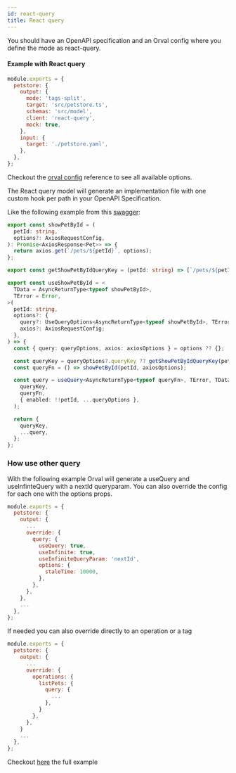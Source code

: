 ```yaml
---
id: react-query
title: React query
---
```


You should have an OpenAPI specification and an Orval config where you define the mode as react-query.

#### Example with React query

```js
module.exports = {
  petstore: {
    output: {
      mode: 'tags-split',
      target: 'src/petstore.ts',
      schemas: 'src/model',
      client: 'react-query',
      mock: true,
    },
    input: {
      target: './petstore.yaml',
    },
  },
};
```

Checkout the [orval config](../reference/configuration/full-example) reference to see all available options.

The React query model will generate an implementation file with one custom hook per path in your OpenAPI Specification.

Like the following example from this <a href="https://github.com/anymaniax/orval/blob/master/samples/react-query/basic/petstore.yaml" target="_blank">swagger</a>:

```ts
export const showPetById = (
  petId: string,
  options?: AxiosRequestConfig,
): Promise<AxiosResponse<Pet>> => {
  return axios.get(`/pets/${petId}`, options);
};

export const getShowPetByIdQueryKey = (petId: string) => [`/pets/${petId}`];

export const useShowPetById = <
  TData = AsyncReturnType<typeof showPetById>,
  TError = Error,
>(
  petId: string,
  options?: {
    query?: UseQueryOptions<AsyncReturnType<typeof showPetById>, TError, TData>;
    axios?: AxiosRequestConfig;
  },
) => {
  const { query: queryOptions, axios: axiosOptions } = options ?? {};

  const queryKey = queryOptions?.queryKey ?? getShowPetByIdQueryKey(petId);
  const queryFn = () => showPetById(petId, axiosOptions);

  const query = useQuery<AsyncReturnType<typeof queryFn>, TError, TData>(
    queryKey,
    queryFn,
    { enabled: !!petId, ...queryOptions },
  );

  return {
    queryKey,
    ...query,
  };
};
```

### How use other query

With the following example Orval will generate a useQuery and useInfinteQuery with a nextId queryparam. You can also override the config for each one with the options props.

```js
module.exports = {
  petstore: {
    output: {
      ...
      override: {
        query: {
          useQuery: true,
          useInfinite: true,
          useInfiniteQueryParam: 'nextId',
          options: {
            staleTime: 10000,
          },
        },
      },
    },
    ...
  },
};
```

If needed you can also override directly to an operation or a tag

```js
module.exports = {
  petstore: {
    output: {
      ...
      override: {
        operations: {
          listPets: {
            query: {
              ...
            },
          }
        },
      },
    }
    ...
  },
};
```

Checkout <a href="https://github.com/anymaniax/orval/blob/master/samples/react-query/basic" target="_blank">here</a> the full example
